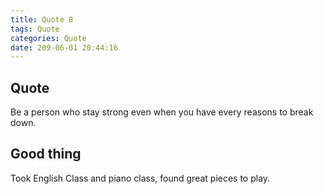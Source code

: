 ```yaml
---
title: Quote 8
tags: Quote
categories: Quote
date: 209-06-01 20:44:16
---
```


## Quote

Be a person who stay strong even when you have every reasons to break down.

## Good thing

Took English Class and piano class, found great pieces to play.
